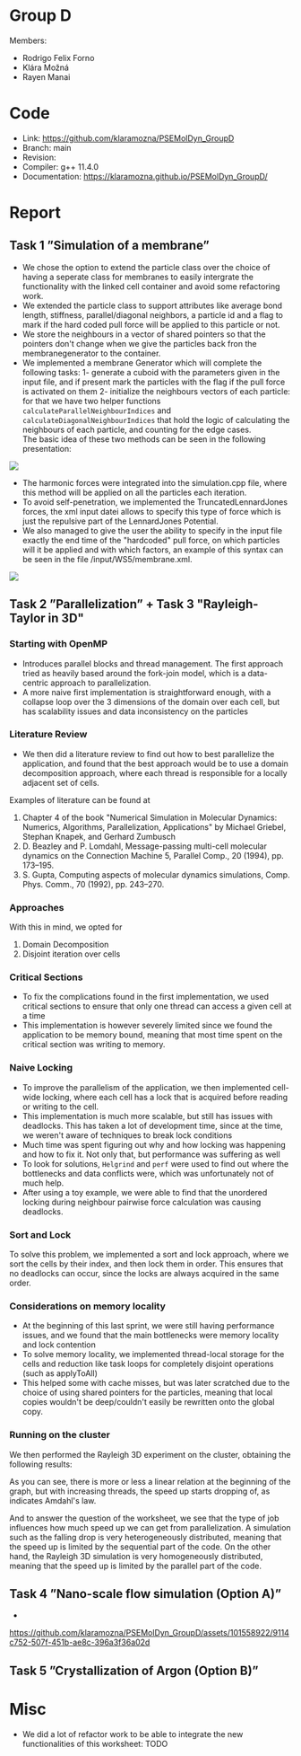 # Group D #
Members:
* Rodrigo Felix Forno
* Klára Možná
* Rayen Manai

# Code #
* Link:     https://github.com/klaramozna/PSEMolDyn_GroupD
* Branch:   main
* Revision: 
* Compiler: g++ 11.4.0
* Documentation: https://klaramozna.github.io/PSEMolDyn_GroupD/


# Report #
## Task 1 ”Simulation of a membrane” ##
* We chose the option to extend the particle class over the choice of having a seperate class for membranes to easily intergrate the functionality with the linked cell container and avoid some refactoring work.
* We extended the particle class to support attributes like average bond length, stiffness, parallel/diagonal neighbors, a particle id and a flag to mark if the hard coded pull force will be applied to this  particle or not.
* We store the neighbours in a vector of shared pointers so that the pointers don't change when we give the particles back fron the membranegenerator to the container.
* We implemented a membrane Generator which will complete the following tasks: 
1- generate a cuboid with the parameters given in the input file, and if present mark the particles with the flag if the pull force is activated on them
2- initialize the neighbours vectors of each particle: for that we have two helper functions ``` calculateParallelNeighbourIndices ```  and ```calculateDiagonalNeighbourIndices``` that hold the logic of calculating the neighbours of each particle, and counting for the edge cases.  
The basic idea of these two methods can be seen in the following presentation:  
<img src="Membrane_idea.jpg">  

* The harmonic forces were integrated into the simulation.cpp file, where this method will be applied on all the particles each iteration.
* To avoid self-penetration, we implemented the TruncatedLennardJones forces, the xml input datei allows to specify this type of force which is just the repulsive part of the LennardJones Potential.
* We also managed to give the user the ability to specify in the input file exactly the end time of the "hardcoded" pull force, on which particles will it be applied and with which factors, an example of this syntax can be seen in the file /input/WS5/membrane.xml.  
  
<img src="membrane_initialization.png">

## Task 2 ”Parallelization” + Task 3 "Rayleigh-Taylor in 3D" ##

### Starting with OpenMP ###
* Introduces parallel blocks and thread management. The first approach tried as heavily based around the fork-join model, which is a data-centric approach to parallelization.
* A more naive first implementation is straightforward enough, with a collapse loop over the 3 dimensions of the domain over each cell, but has scalability issues and data inconsistency on the particles

### Literature Review ###
* We then did a literature review to find out how to best parallelize the application, and found that the best approach would be to use a domain decomposition approach, where each thread is responsible for a locally adjacent set of cells.

Examples of literature can be found at 

1. Chapter 4 of the book "Numerical Simulation in Molecular Dynamics: Numerics, Algorithms, Parallelization, Applications" by Michael Griebel, Stephan Knapek, and Gerhard Zumbusch
2. D. Beazley and P. Lomdahl, Message-passing multi-cell molecular dynamics on the Connection Machine 5, Parallel Comp., 20 (1994), pp. 173–195.
3. S. Gupta, Computing aspects of molecular dynamics simulations, Comp.
   Phys. Comm., 70 (1992), pp. 243–270.

### Approaches ###
With this in mind, we opted for

1. Domain Decomposition
2. Disjoint iteration over cells

### Critical Sections ###
* To fix the complications found in the first implementation, we used critical sections to ensure that only one thread can access a given cell at a time
* This implementation is however severely limited since we found the application to be memory bound, meaning that most time spent on the critical section was writing to memory.

### Naive Locking ###
* To improve the parallelism of the application, we then implemented cell-wide locking, where each cell has a lock that is acquired before reading or writing to the cell.
* This implementation is much more scalable, but still has issues with deadlocks. This has taken a lot of development time, since at the time, we weren't aware of techniques to break lock conditions
* Much time was spent figuring out why and how locking was happening and how to fix it. Not only that, but performance was suffering as well
* To look for solutions, ```Helgrind``` and ```perf``` were used to find out where the bottlenecks and data conflicts were, which was unfortunately not of much help.
* After using a toy example, we were able to find that the unordered locking during neighbour pairwise force calculation was causing deadlocks.

### Sort and Lock ###
To solve this problem, we implemented a sort and lock approach, where we sort the cells by their index, and then lock them in order. This ensures that no deadlocks can occur, since the locks are always acquired in the same order.

### Considerations on memory locality ###
* At the beginning of this last sprint, we were still having performance issues, and we found that the main bottlenecks were memory locality and lock contention
* To solve memory locality, we implemented thread-local storage for the cells and reduction like task loops for completely disjoint operations (such as applyToAll)
* This helped some with cache misses, but was later scratched due to the choice of using shared pointers for the particles, meaning that local copies wouldn't be deep/couldn't easily be rewritten onto the global copy.

### Running on the cluster ###
We then performed the Rayleigh 3D experiment on the cluster, obtaining the following results:
<This is where the graph comes in>

As you can see, there is more or less a linear relation at the beginning of the graph, but with increasing threads, the speed up starts dropping of,
as indicates Amdahl's law.

And to answer the question of the worksheet, we see that the type of job influences how much speed up we can get from parallelization. A simulation such as the falling drop is very heterogeneously distributed, meaning that the speed up is limited by the sequential part of the code. On the other hand, the Rayleigh 3D simulation is very homogeneously distributed, meaning that the speed up is limited by the parallel part of the code.

## Task 4 ”Nano-scale flow simulation (Option A)” ##
* 

https://github.com/klaramozna/PSEMolDyn_GroupD/assets/101558922/9114c752-507f-451b-ae8c-396a3f36a02d



## Task 5 ”Crystallization of Argon (Option B)” ##

  
# Misc #
* We did a lot of refactor work to be able to integrate the new functionalities of this worksheet: TODO

